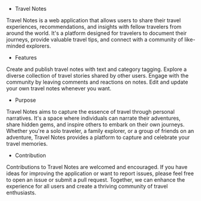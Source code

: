* Travel Notes

Travel Notes is a web application that allows users to share their travel experiences, recommendations, and insights with fellow travelers from around the world. It's a platform designed for travelers to document their journeys, provide valuable travel tips, and connect with a community of like-minded explorers.




* Features

Create and publish travel notes with text and category tagging.
Explore a diverse collection of travel stories shared by other users.
Engage with the community by leaving comments and reactions on notes.
Edit and update your own travel notes whenever you want.





* Purpose

Travel Notes aims to capture the essence of travel through personal narratives. It's a space where individuals can narrate their adventures, share hidden gems, and inspire others to embark on their own journeys. Whether you're a solo traveler, a family explorer, or a group of friends on an adventure, Travel Notes provides a platform to capture and celebrate your travel memories.





* Contribution

Contributions to Travel Notes are welcomed and encouraged. If you have ideas for improving the application or want to report issues, please feel free to open an issue or submit a pull request. Together, we can enhance the experience for all users and create a thriving community of travel enthusiasts.
